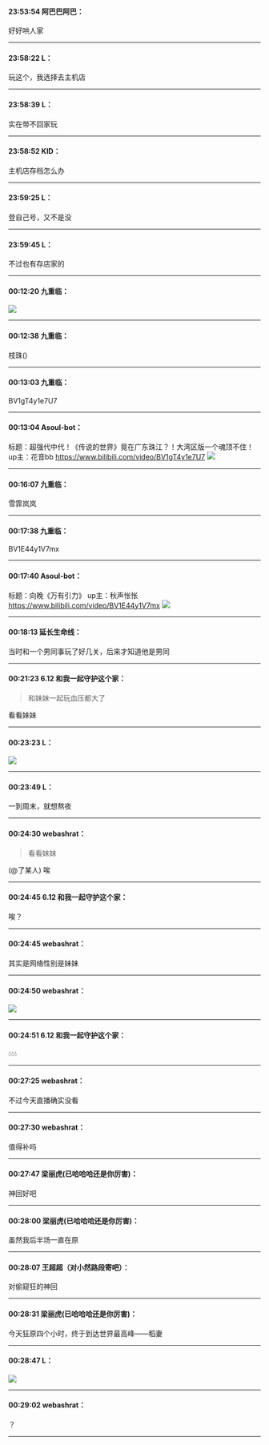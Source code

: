 #### 23:53:54  阿巴巴阿巴：

好好哄人家

*****

#### 23:58:22  L：

玩这个，我选择去主机店

*****

#### 23:58:39  L：

实在带不回家玩

*****

#### 23:58:52  KID：

主机店存档怎么办

*****

#### 23:59:25  L：

登自己号，又不是没

*****

#### 23:59:45  L：

不过也有存店家的

*****

#### 00:12:20  九重临：

![](http://gchat.qpic.cn/gchatpic_new/3299739422/614391357-3142290838-F6E2C4C9AF2CD91AD09AEAA38BA3EA51/0?term=2")

*****

#### 00:12:38  九重临：

枝珠()

*****

#### 00:13:03  九重临：

BV1gT4y1e7U7

*****

#### 00:13:04  Asoul-bot：

标题：超强代中代！《传说的世界》竟在广东珠江？！大湾区版一个魂顶不住！
up主：花音bb
https://www.bilibili.com/video/BV1gT4y1e7U7
![](http://gchat.qpic.cn/gchatpic_new/3408592334/614391357-2282031180-F27FBAB3D68D34C9B0ED996E6B70AAF6/0?term=2")

*****

#### 00:16:07  九重临：

雪霏岚岚

*****

#### 00:17:38  九重临：

BV1E44y1V7mx

*****

#### 00:17:40  Asoul-bot：

标题：向晚《万有引力》
up主：秋声怅怅
https://www.bilibili.com/video/BV1E44y1V7mx
![](http://gchat.qpic.cn/gchatpic_new/3408592334/614391357-3189906183-0C716309EB8EDAE071B7C4BEB82FC112/0?term=2")

*****

#### 00:18:13  延长生命线：

当时和一个男同事玩了好几关，后来才知道他是男同

*****

#### 00:21:23  6.12 和我一起守护这个家：

<blockquote>和妹妹一起玩血压都大了</blockquote>
 看看妹妹

*****

#### 00:23:23  L：

![](http://gchat.qpic.cn/gchatpic_new/307176905/614391357-2962257165-ED826939DFA193A349DC364E9A61ED61/0?term=2")

*****

#### 00:23:49  L：

一到周末，就想熬夜

*****

#### 00:24:30  webashrat：

<blockquote>看看妹妹</blockquote>
 (@了某人)  唉

*****

#### 00:24:45  6.12 和我一起守护这个家：

唉？

*****

#### 00:24:45  webashrat：

其实是网络性别是妹妹

*****

#### 00:24:50  webashrat：

![](http://gchat.qpic.cn/gchatpic_new/2625239949/614391357-3001267981-B135E1D57F732732B7BD4C976441DE3D/0?term=2")

*****

#### 00:24:51  6.12 和我一起守护这个家：

💧💧💧

*****

#### 00:27:25  webashrat：

不过今天直播确实没看

*****

#### 00:27:30  webashrat：

值得补吗

*****

#### 00:27:47  梁丽虎(已哈哈哈还是你厉害)：

神回好吧

*****

#### 00:28:00  梁丽虎(已哈哈哈还是你厉害)：

虽然我后半场一直在原

*****

#### 00:28:07  王超超（对小然路段寄吧）：

对偷窥狂的神回

*****

#### 00:28:31  梁丽虎(已哈哈哈还是你厉害)：

今天狂原四个小时，终于到达世界最高峰——稻妻

*****

#### 00:28:47  L：

![](http://gchat.qpic.cn/gchatpic_new/307176905/614391357-2240684166-ED826939DFA193A349DC364E9A61ED61/0?term=2")

*****

#### 00:29:02  webashrat：

？

*****


